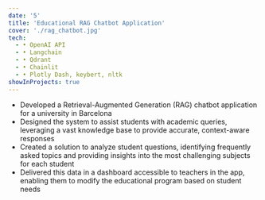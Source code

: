 ```yaml
---
date: '5'
title: 'Educational RAG Chatbot Application'
cover: './rag_chatbot.jpg'
tech:
  - • OpenAI API
  - • Langchain
  - • Qdrant
  - • Chainlit
  - • Plotly Dash, keybert, nltk
showInProjects: true
---
```

<p align="left">
<ul> 
<li> Developed a Retrieval-Augmented Generation (RAG) chatbot application for a university in Barcelona </li>
<li> Designed the system to assist students with academic queries, leveraging a vast knowledge base to provide accurate, context-aware responses </li>
<li> Created a solution to analyze student questions, identifying frequently asked topics and providing insights into the most challenging subjects for each student </li>
<li> Delivered this data in a dashboard accessible to teachers in the app, enabling them to modify the educational program based on student needs </li>
</ul>
</p>  
